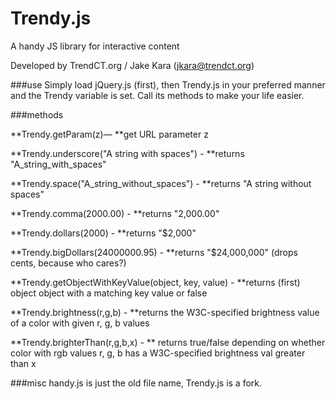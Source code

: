 # Trendy.js
A handy JS library for interactive content

Developed by TrendCT.org / Jake Kara (jkara@trendct.org)

###use
Simply load jQuery.js (first), then Trendy.js in your preferred manner and the Trendy variable is set. Call its methods to make your life easier.

###methods

**Trendy.getParam(z)— **get URL parameter z

**Trendy.underscore("A string with spaces") - **returns "A_string_with_spaces" 

**Trendy.space("A_string_without_spaces") - **returns "A string without spaces" 

**Trendy.comma(2000.00) - **returns "2,000.00"

**Trendy.dollars(2000) - **returns "$2,000"

**Trendy.bigDollars(24000000.95) - **returns "$24,000,000" (drops cents, because who cares?)

**Trendy.getObjectWithKeyValue(object, key, value) - **returns (first) object object with a matching key value or false 

**Trendy.brightness(r,g,b) - **returns the W3C-specified brightness value of a color with given r, g, b values 

**Trendy.brighterThan(r,g,b,x) - ** returns true/false depending on whether color with rgb values r, g, b has a W3C-specified brightness val greater than x 



###misc
handy.js is just the old file name, Trendy.js is a fork. 
